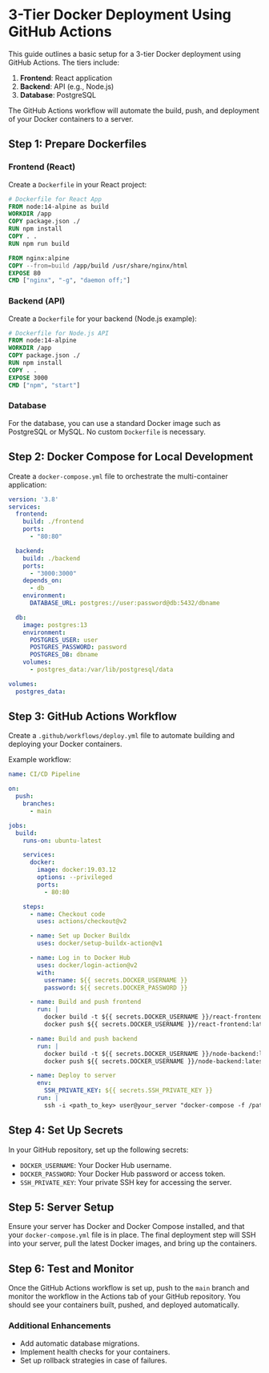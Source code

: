
# 3-Tier Docker Deployment Using GitHub Actions

This guide outlines a basic setup for a 3-tier Docker deployment using GitHub Actions. The tiers include:
1. **Frontend**: React application
2. **Backend**: API (e.g., Node.js)
3. **Database**: PostgreSQL

The GitHub Actions workflow will automate the build, push, and deployment of your Docker containers to a server.

## Step 1: Prepare Dockerfiles

### Frontend (React)

Create a `Dockerfile` in your React project:

```Dockerfile
# Dockerfile for React App
FROM node:14-alpine as build
WORKDIR /app
COPY package.json ./
RUN npm install
COPY . .
RUN npm run build

FROM nginx:alpine
COPY --from=build /app/build /usr/share/nginx/html
EXPOSE 80
CMD ["nginx", "-g", "daemon off;"]
```

### Backend (API)

Create a `Dockerfile` for your backend (Node.js example):

```Dockerfile
# Dockerfile for Node.js API
FROM node:14-alpine
WORKDIR /app
COPY package.json ./
RUN npm install
COPY . .
EXPOSE 3000
CMD ["npm", "start"]
```

### Database

For the database, you can use a standard Docker image such as PostgreSQL or MySQL. No custom `Dockerfile` is necessary.

## Step 2: Docker Compose for Local Development

Create a `docker-compose.yml` file to orchestrate the multi-container application:

```yaml
version: '3.8'
services:
  frontend:
    build: ./frontend
    ports:
      - "80:80"

  backend:
    build: ./backend
    ports:
      - "3000:3000"
    depends_on:
      - db
    environment:
      DATABASE_URL: postgres://user:password@db:5432/dbname

  db:
    image: postgres:13
    environment:
      POSTGRES_USER: user
      POSTGRES_PASSWORD: password
      POSTGRES_DB: dbname
    volumes:
      - postgres_data:/var/lib/postgresql/data

volumes:
  postgres_data:
```

## Step 3: GitHub Actions Workflow

Create a `.github/workflows/deploy.yml` file to automate building and deploying your Docker containers.

Example workflow:

```yaml
name: CI/CD Pipeline

on:
  push:
    branches:
      - main

jobs:
  build:
    runs-on: ubuntu-latest

    services:
      docker:
        image: docker:19.03.12
        options: --privileged
        ports:
          - 80:80

    steps:
      - name: Checkout code
        uses: actions/checkout@v2

      - name: Set up Docker Buildx
        uses: docker/setup-buildx-action@v1

      - name: Log in to Docker Hub
        uses: docker/login-action@v2
        with:
          username: ${{ secrets.DOCKER_USERNAME }}
          password: ${{ secrets.DOCKER_PASSWORD }}

      - name: Build and push frontend
        run: |
          docker build -t ${{ secrets.DOCKER_USERNAME }}/react-frontend:latest ./frontend
          docker push ${{ secrets.DOCKER_USERNAME }}/react-frontend:latest

      - name: Build and push backend
        run: |
          docker build -t ${{ secrets.DOCKER_USERNAME }}/node-backend:latest ./backend
          docker push ${{ secrets.DOCKER_USERNAME }}/node-backend:latest

      - name: Deploy to server
        env:
          SSH_PRIVATE_KEY: ${{ secrets.SSH_PRIVATE_KEY }}
        run: |
          ssh -i <path_to_key> user@your_server "docker-compose -f /path/to/docker-compose.yml pull && docker-compose -f /path/to/docker-compose.yml up -d"
```

## Step 4: Set Up Secrets

In your GitHub repository, set up the following secrets:

- `DOCKER_USERNAME`: Your Docker Hub username.
- `DOCKER_PASSWORD`: Your Docker Hub password or access token.
- `SSH_PRIVATE_KEY`: Your private SSH key for accessing the server.

## Step 5: Server Setup

Ensure your server has Docker and Docker Compose installed, and that your `docker-compose.yml` file is in place. The final deployment step will SSH into your server, pull the latest Docker images, and bring up the containers.

## Step 6: Test and Monitor

Once the GitHub Actions workflow is set up, push to the `main` branch and monitor the workflow in the Actions tab of your GitHub repository. You should see your containers built, pushed, and deployed automatically.

### Additional Enhancements

- Add automatic database migrations.
- Implement health checks for your containers.
- Set up rollback strategies in case of failures.
